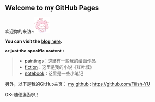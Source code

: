 ## Welcome to my GitHub Pages

欢迎你的来访~![](/images/magical_star/a.png)

**You can visit the [blog here](https://fiiish-yu.github.io/).**

**or just the specific content :**

> - [paintings](https://fiiish-yu.github.io/paintings/index)：这里有一些我的绘画作品
> - [fiction](https://fiiish-yu.github.io/redleaf/index)：这里是我的小说《红叶城》
> - [notebook](https://fiiish-yu.github.io/notebook/index)：这里是一些小笔记

另外，以下是我的GitHub主页：
[my github](https://github.com/Fiiish-YU) : https://github.com/Fiiish-YU

OK~随便逛逛叭！